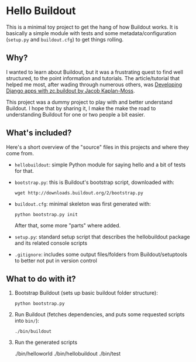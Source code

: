 
Hello Buildout
==============

This is a minimal toy project to get the hang of how Buildout works.
It is basically a simple module with tests and some metadata/configuration
(```setup.py``` and ```buildout.cfg```) to get things rolling.


Why?
----

I wanted to learn about Buildout, but it was a frustrating quest to find
well structured, to the point information and tutorials.
The article/tutorial that helped me most, after wading through numerous others, was
[Developing Django apps with zc.buildout by Jacob Kaplan-Moss](http://jacobian.org/writing/django-apps-with-buildout/).

This project was a dummy project to play with and better understand Buildout.
I hope that by sharing it, I make the make the road to understanding Buildout for one or two people a bit easier.


What's included?
----------------

Here's a short overview of the "source" files in this projects and where they come from.


* ```hellobuildout```: simple Python module for saying hello and a bit of tests for that.

* ```bootstrap.py```: this is Buildout's bootstrap script, downloaded with:

    ```
    wget http://downloads.buildout.org/2/bootstrap.py
    ```

* ```buildout.cfg```: minimal skeleton was first generated with:

    ```
    python bootstrap.py init
    ```

    After that, some more "parts" where added.

* ```setup.py```: standard setup script that describes the hellobuildout package and its related console scripts

* ```.gitignore```: includes some output files/folders from Buildout/setuptools to better not put in version control


What to do with it?
-------------------

1. Bootstrap Buildout (sets up basic buildout folder structure):

    ```python bootstrap.py```

2. Run Buildout (fetches dependencies, and puts some requested scripts into `bin/`):

    ```./bin/buildout```

3. Run the generated scripts

    ./bin/helloworld
    ./bin/hellobuildout
    ./bin/test


